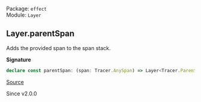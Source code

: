 Package: `effect`<br />
Module: `Layer`<br />

## Layer.parentSpan

Adds the provided span to the span stack.

**Signature**

```ts
declare const parentSpan: (span: Tracer.AnySpan) => Layer<Tracer.ParentSpan>
```

[Source](https://github.com/Effect-TS/effect/tree/main/packages/effect/src/Layer.ts#L948)

Since v2.0.0